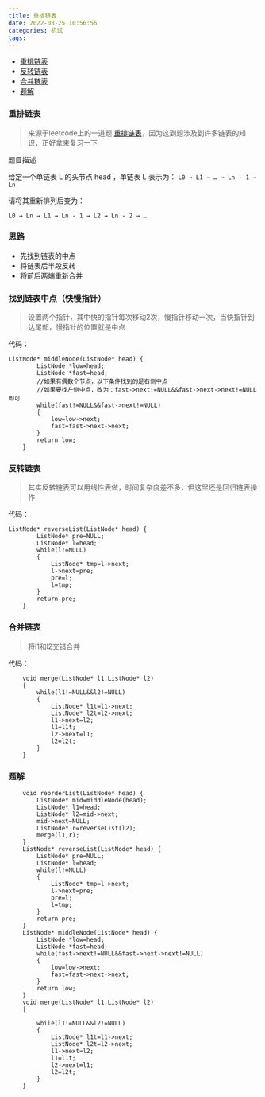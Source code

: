 ```yaml
---
title: 重排链表
date: 2022-08-25 10:56:56
categories: 机试
tags:
---
```

<!-- TOC -->

- [重排链表](#重排链表)
- [反转链表](#反转链表)
- [合并链表](#合并链表)
- [题解](#题解)

<!-- /TOC -->
### 重排链表

>来源于leetcode上的一道题 [重排链表](https://leetcode.cn/problems/reorder-list/)，因为这到题涉及到许多链表的知识，正好拿来复习一下

题目描述

给定一个单链表 L 的头节点 head ，单链表 L 表示为：
```L0 → L1 → … → Ln - 1 → Ln```

请将其重新排列后变为：

`L0 → Ln → L1 → Ln - 1 → L2 → Ln - 2 → …`

### 思路

* 先找到链表的中点
* 将链表后半段反转
* 将前后两端重新合并

### 找到链表中点（快慢指针）
>设置两个指针，其中快的指针每次移动2次，慢指针移动一次，当快指针到达尾部，慢指针的位置就是中点

代码：
```
ListNode* middleNode(ListNode* head) {
        ListNode *low=head;
        ListNode *fast=head;
        //如果有偶数个节点，以下条件找到的是右侧中点
        //如果要找左侧中点，改为：fast->next!=NULL&&fast->next->next!=NULL即可
        while(fast!=NULL&&fast->next!=NULL)
        {
            low=low->next;
            fast=fast->next->next;
        }
        return low;
    }
 ```

### 反转链表
>其实反转链表可以用线性表做，时间复杂度差不多，但这里还是回归链表操作

代码：
```
ListNode* reverseList(ListNode* head) {
        ListNode* pre=NULL;
        ListNode* l=head;
        while(l!=NULL)
        {
            ListNode* tmp=l->next;
            l->next=pre;
            pre=l;
            l=tmp;
        }
        return pre;
    }
```

### 合并链表

>将l1和l2交错合并

代码：
```
    void merge(ListNode* l1,ListNode* l2)
    {
        while(l1!=NULL&&l2!=NULL)
        {
            ListNode* l1t=l1->next;
            ListNode* l2t=l2->next;
            l1->next=l2;
            l1=l1t;
            l2->next=l1;
            l2=l2t;
        }
    }
```
### 题解
```
    void reorderList(ListNode* head) {
        ListNode* mid=middleNode(head);
        ListNode* l1=head;
        ListNode* l2=mid->next;
        mid->next=NULL;
        ListNode* r=reverseList(l2);
        merge(l1,r);
    }
    ListNode* reverseList(ListNode* head) {
        ListNode* pre=NULL;
        ListNode* l=head;
        while(l!=NULL)
        {
            ListNode* tmp=l->next;
            l->next=pre;
            pre=l;
            l=tmp;
        }
        return pre;
    }
    ListNode* middleNode(ListNode* head) {
        ListNode *low=head;
        ListNode *fast=head;
        while(fast->next!=NULL&&fast->next->next!=NULL)
        {
            low=low->next;
            fast=fast->next->next;
        }
        return low;
    }
    void merge(ListNode* l1,ListNode* l2)
    {
        
        while(l1!=NULL&&l2!=NULL)
        {
            ListNode* l1t=l1->next;
            ListNode* l2t=l2->next;
            l1->next=l2;
            l1=l1t;
            l2->next=l1;
            l2=l2t;
        }
    }
```
